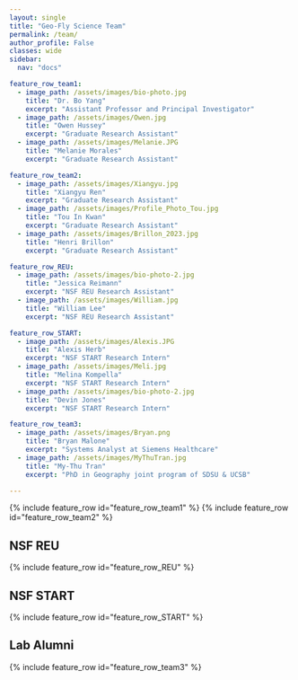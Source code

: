 ```yaml
---
layout: single
title: "Geo-Fly Science Team"
permalink: /team/
author_profile: False
classes: wide
sidebar:
  nav: "docs"

feature_row_team1:
  - image_path: /assets/images/bio-photo.jpg
    title: "Dr. Bo Yang"
    excerpt: "Assistant Professor and Principal Investigator"
  - image_path: /assets/images/Owen.jpg
    title: "Owen Hussey"
    excerpt: "Graduate Research Assistant"
  - image_path: /assets/images/Melanie.JPG
    title: "Melanie Morales"
    excerpt: "Graduate Research Assistant"

feature_row_team2:
  - image_path: /assets/images/Xiangyu.jpg
    title: "Xiangyu Ren"
    excerpt: "Graduate Research Assistant"
  - image_path: /assets/images/Profile_Photo_Tou.jpg
    title: "Tou In Kwan"
    excerpt: "Graduate Research Assistant"
  - image_path: /assets/images/Brillon_2023.jpg
    title: "Henri Brillon"
    excerpt: "Graduate Research Assistant"

feature_row_REU:
  - image_path: /assets/images/bio-photo-2.jpg
    title: "Jessica Reimann"
    excerpt: "NSF REU Research Assistant"
  - image_path: /assets/images/William.jpg
    title: "William Lee"
    excerpt: "NSF REU Research Assistant"

feature_row_START:
  - image_path: /assets/images/Alexis.JPG
    title: "Alexis Herb"
    excerpt: "NSF START Research Intern"
  - image_path: /assets/images/Meli.jpg
    title: "Melina Kompella"
    excerpt: "NSF START Research Intern"
  - image_path: /assets/images/bio-photo-2.jpg
    title: "Devin Jones"
    excerpt: "NSF START Research Intern"

feature_row_team3:
  - image_path: /assets/images/Bryan.png
    title: "Bryan Malone"
    excerpt: "Systems Analyst at Siemens Healthcare"
  - image_path: /assets/images/MyThuTran.jpg
    title: "My-Thu Tran"
    excerpt: "PhD in Geography joint program of SDSU & UCSB"

---
```

{% include feature_row id="feature_row_team1" %}
{% include feature_row id="feature_row_team2" %}
## NSF REU
{% include feature_row id="feature_row_REU" %}
## NSF START
{% include feature_row id="feature_row_START" %}
## Lab Alumni
{% include feature_row id="feature_row_team3" %}




